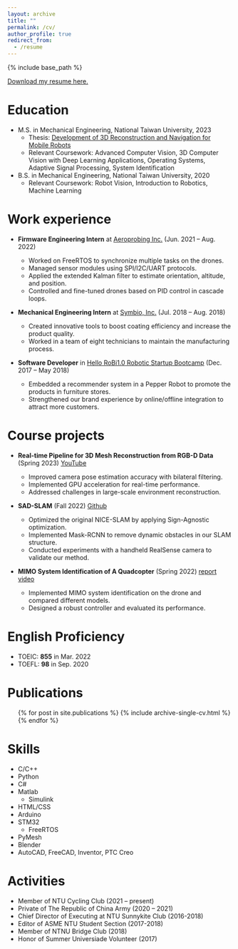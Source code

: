 ```yaml
---
layout: archive
title: ""
permalink: /cv/
author_profile: true
redirect_from:
  - /resume
---
```


{% include base_path %}


[Download my resume here.](http://twwang97.github.io/files/professional_standard_resume_0915.pdf)

Education
======
* M.S. in Mechanical Engineering, National Taiwan University, 2023
  * Thesis: [Development of 3D Reconstruction and Navigation for Mobile Robots](https://twwang97.github.io/thesis/)
  * Relevant Coursework: Advanced Computer Vision, 3D Computer Vision with Deep Learning Applications, Operating Systems, Adaptive Signal Processing, System Identification
* B.S. in Mechanical Engineering, National Taiwan University, 2020
  * Relevant Coursework: Robot Vision, Introduction to Robotics, Machine Learning

Work experience
======
* <b>Firmware Engineering Intern</b> at [Aeroprobing Inc.](https://aeroprobing.com/) (Jun. 2021 – Aug. 2022)
  * Worked on FreeRTOS to synchronize multiple tasks on the drones.
  * Managed sensor modules using SPI/I2C/UART protocols.
  * Applied the extended Kalman filter to estimate orientation, altitude, and position.
  * Controlled and fine-tuned drones based on PID control in cascade loops.

* <b>Mechanical Engineering Intern</b> at [Symbio, Inc.](https://www.symbioinc.com.tw/zh-tw) (Jul. 2018 – Aug. 2018)
  * Created innovative tools to boost coating efficiency and increase the product quality.
  * Worked in a team of eight technicians to maintain the manufacturing process.

* <b>Software Developer</b> in [Hello RoBi1.0 Robotic Startup Bootcamp](https://starrocket.io/) (Dec. 2017 – May 2018)
  * Embedded a recommender system in a Pepper Robot to promote the products in furniture stores.
  * Strengthened our brand experience by online/offline integration to attract more customers. 


Course projects
======
* <b>Real-time Pipeline for 3D Mesh Reconstruction from RGB-D Data</b> (Spring 2023) [YouTube](https://youtu.be/tccfjy2j27w)
  * Improved camera pose estimation accuracy with bilateral filtering.
  * Implemented GPU acceleration for real-time performance.
  * Addressed challenges in large-scale environment reconstruction.

* <b>SAD-SLAM</b> (Fall 2022) [Github](https://github.com/MartyJan/SAD-SLAM) 
  * Optimized the original NICE-SLAM by applying Sign-Agnostic optimization.
  * Implemented Mask-RCNN to remove dynamic obstacles in our SLAM structure.
  * Conducted experiments with a handheld RealSense camera to validate our method.

* <b>MIMO System Identification of A Quadcopter</b> (Spring 2022) [report](http://twwang97.github.io/files/report_sysID_David.pdf) [video](https://youtube.com/shorts/HsXJFUH4R2Q)
  * Implemented MIMO system identification on the drone and compared different models.
  * Designed a robust controller and evaluated its performance.

English Proficiency
======
* TOEIC: <b>855</b> in Mar. 2022
* TOEFL: <b>98</b> in Sep. 2020

Publications
======
  <ul>{% for post in site.publications %}
    {% include archive-single-cv.html %}
  {% endfor %}</ul>

Skills
======
* C/C++
* Python
* C#
* Matlab
  * Simulink
* HTML/CSS
* Arduino
* STM32
  * FreeRTOS
* PyMesh
* Blender
* AutoCAD, FreeCAD, Inventor, PTC Creo

Activities
======
* Member of NTU Cycling Club (2021 – present)
* Private of The Republic of China Army (2020 – 2021)
* Chief Director of Executing at NTU Sunnykite Club (2016-2018)
* Editor of ASME NTU Student Section (2017-2018)
* Member of NTNU Bridge Club (2018)
* Honor of Summer Universiade Volunteer (2017)